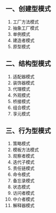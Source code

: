 ## 一、创建型模式

1. 工厂方法模式
2. 抽象工厂模式
3. 单例模式
4. 建造者模式
5. 原型模式

## 二、结构型模式

1. 适配器模式
2. 装饰器模式
3. 代理模式
4. 外观模式
5. 桥接模式
6. 组合模式
7. 享元模式

## 三、行为型模式

1. 策略模式
2. 模板方法模式
3. 观察者模式
4. 迭代子模式
5. 责任链模式
6. 命令模式
7. 备忘录模式
8. 状态模式
9. 访问者模式
10. 中介者模式
11. 解释器模式

